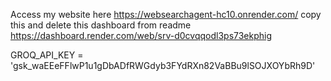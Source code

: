 Access my website here
https://websearchagent-hc10.onrender.com/
copy this and delete this dashboard from readme
https://dashboard.render.com/web/srv-d0cvqqodl3ps73ekphig



GROQ_API_KEY = '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'
